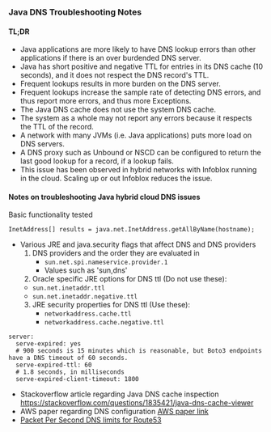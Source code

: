 ### Java DNS Troubleshooting Notes
#### TL;DR
* Java applications are more likely to have DNS lookup errors than other applications if there is an over burdended DNS server.
* Java has short positive and negative TTL for entries in its DNS cache (10 seconds), and it does not respect the DNS record's TTL.
* Frequent lookups results in more burden on the DNS server.
* Frequent lookups increase the sample rate of detecting DNS errors, and thus report more errors, and thus more Exceptions.
* The Java DNS cache does not use the system DNS cache.
* The system as a whole may not report any errors because it respects the TTL of the record.
* A network with many JVMs (i.e. Java applications) puts more load on DNS servers.
* A DNS proxy such as Unbound or NSCD can be configured to return the last good lookup for a record, if a lookup fails.
* This issue has been observed in hybrid networks with Infoblox running in the cloud. Scaling up or out Infoblox reduces the issue.

#### Notes on troubleshooting Java hybrid cloud DNS issues

Basic functionality tested
```
InetAddress[] results = java.net.InetAddress.getAllByName(hostname);
```

* Various JRE and java.security flags that affect DNS and DNS providers
  1. DNS providers and the order they are evaluated in
    	* `sun.net.spi.nameservice.provider.1`
    	* Values such as 'sun,dns'
  2. Oracle specific JRE options for DNS ttl (Do not use these):
	* `sun.net.inetaddr.ttl`
	* `sun.net.inetaddr.negative.ttl`
  3. JRE security properties for DNS ttl (Use these):
    	* `networkaddress.cache.ttl`
    	* `networkaddress.cache.negative.ttl`
    
```
server:
  serve-expired: yes
  # 900 seconds is 15 minutes which is reasonable, but Boto3 endpoints have a DNS timeout of 60 seconds.
  serve-expired-ttl: 60            
  # 1.8 seconds, in milliseconds
  serve-expired-client-timeout: 1800  
```

* Stackoverflow article regarding Java DNS cache inspection https://stackoverflow.com/questions/1835421/java-dns-cache-viewer
* AWS paper regarding DNS configuration [AWS paper link](https://docs.aws.amazon.com/whitepapers/latest/hybrid-cloud-dns-options-for-vpc/additional-considerations.html)
* [Packet Per Second DNS limits for Route53](https://repost.aws/knowledge-center/vpc-find-cause-of-failed-dns-queries) 
